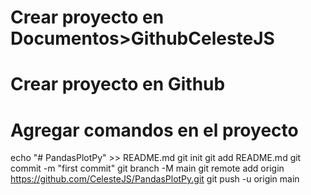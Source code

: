 # Crear proyecto en Documentos>GithubCelesteJS
# Crear proyecto en Github
# Agregar comandos en el proyecto
echo "# PandasPlotPy" >> README.md
git init
git add README.md
git commit -m "first commit"
git branch -M main
git remote add origin https://github.com/CelesteJS/PandasPlotPy.git
git push -u origin main